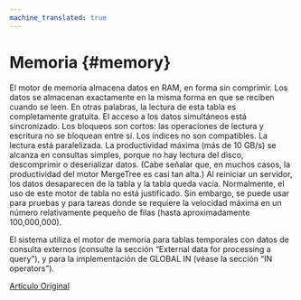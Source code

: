 ```yaml
---
machine_translated: true
---
```


# Memoria {#memory}

El motor de memoria almacena datos en RAM, en forma sin comprimir. Los datos se almacenan exactamente en la misma forma en que se reciben cuando se leen. En otras palabras, la lectura de esta tabla es completamente gratuita.
El acceso a los datos simultáneos está sincronizado. Los bloqueos son cortos: las operaciones de lectura y escritura no se bloquean entre sí.
Los índices no son compatibles. La lectura está paralelizada.
La productividad máxima (más de 10 GB/s) se alcanza en consultas simples, porque no hay lectura del disco, descomprimir o deserializar datos. (Cabe señalar que, en muchos casos, la productividad del motor MergeTree es casi tan alta.)
Al reiniciar un servidor, los datos desaparecen de la tabla y la tabla queda vacía.
Normalmente, el uso de este motor de tabla no está justificado. Sin embargo, se puede usar para pruebas y para tareas donde se requiere la velocidad máxima en un número relativamente pequeño de filas (hasta aproximadamente 100,000,000).

El sistema utiliza el motor de memoria para tablas temporales con datos de consulta externos (consulte la sección “External data for processing a query”), y para la implementación de GLOBAL IN (véase la sección “IN operators”).

[Artículo Original](https://clickhouse.tech/docs/es/operations/table_engines/memory/) <!--hide-->
